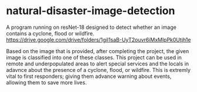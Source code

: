 # natural-disaster-image-detection
A program running on resNet-18 designed to detect whether an image contains a cyclone, flood or wildfire. 
https://drive.google.com/drive/folders/1gil1saB-UyT2ouvr6iMxMlpPk0Utjh1e

Based on the image that is provided, after completing the project, the given image is classified into one of these classes.
This project can be used in remote and underpopulated areas to alert special services and the locals in adavnce about the presence of a cyclone, flood, or wildfire. This is extremly vital to first responders; giving them advance warning about events, allowing them to save more lives.

